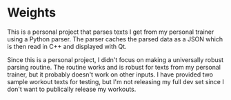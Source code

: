 # Weights

This is a personal project that parses texts I get from my personal trainer using a Python parser. The parser caches the parsed
data as a JSON which is then read in C++ and displayed with Qt.

Since this is a personal project, I didn't focus on making a universally robust parsing routine. The routine works and is robust for texts from my personal trainer, but it probably doesn't work on other inputs. I have provided two sample workout texts for testing, but I'm not releasing my full dev set since I don't want to publically release my workouts.
